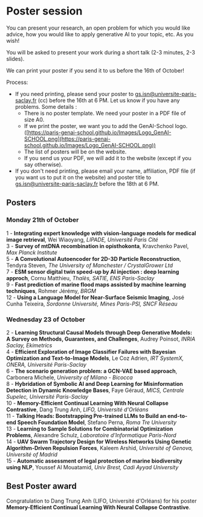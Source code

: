 # Poster session 

You can present your research, an open problem for which you would like advice, how you would like to apply generative AI to your topic, etc. 
As you wish! 

You will be asked to present your work during a short talk (2-3 minutes, 2-3 slides). 

We can print your poster if you send it to us before the 16th of October! 

Process:

* If you need printing, please send your poster to gs.isn@universite-paris-saclay.fr (cc) before the 16th at 6 PM. Let us know if you have any problems.
Some details :
  * There is no poster template. We need your poster in a PDF file of size A0.
  * If we print the poster, we want you to add the GenAI-School logo. ([https://paris-genai-school.github.io/Images/Logo_GenAI-SCHOOL.png](https://paris-genai-school.github.io/Images/Logo_GenAI-SCHOOL.png))
  * The list of posters will be on the website.
  * If you send us your PDF, we will add it to the website (except if you say otherwise). 
* If you don't need printing, please email your name, affiliation, PDF file (if you want us to put it on the website) and poster title to gs.isn@universite-paris-saclay.fr before the 18th at 6 PM.
   
## Posters 
### Monday 21th of October
1 - **Integrating expert knowledge with vision-language models for medical image retrieval**, Wei Wiaoyang, _LIPADE, Université Paris Cité_ <br>
3 - **Survey of mtDNA recombination in opisthokonta**, Kravchenko Pavel, _Max Planck Institute_ <br>
5 - **A Convolutional Autoencoder for 2D-3D Particle Reconstruction**, Tendyra Steven, _The University of Manchester / CrystalGrower Ltd_<br>
7 - **ESM sensor digital twin speed-up by AI injection : deep learning approch**, Cornu Matthieu, _Thalès, SATIE, ENS Paris-Saclay_<br>
9 - **Fast prediction of marine flood maps assisted by machine learning techniques**, Rohmer Jérémy, _BRGM_<br>
12 - **Using a Language Model for Near-Surface Seismic Imaging**, José Cunha Teixeira, _Sordonne Université, Mines Paris-PSl, SNCF Réseau_<br>

### Wednesday 23 of October
2 - **Learning Structural Causal Models through Deep Generative Models: A Survey on Methods, Guarantees, and Challenges**, Audrey Poinsot, _INRIA Saclay, Ekimetrics_<br>
4 - **Efficient Exploration of Image Classifier Failures with Bayesian Optimization and Text-to-Image Models**, Le Coz Adrien, _IRT SystemX, ONERA, Université Paris-Saclay_<br>
6 - **The scenario generation problem: a GCN-VAE based approach**, Carbonera Michele, _University of Milano - Bicocca_<br>
8 - **Hybridation of Symbolic AI and Deep Learning for Misinformation Detection in Dynamic Knowledge Bases**, Faye Géraud, _MICS, Centrale Supelec, Université Paris-Saclay_<br>
10 -  **Memory-Efficient Continual Learning With Neural Collapse Contrastive**, Dang Trung Anh, _LIFO, Université d'Orléans_  <br>
11 - **Talking Heads: Bootstrapping Pre-trained LLMs to Build an end-to-end Speech Foundation Model**, Stefano Perna, _Roma Tre University_<br>
13 - **Learning to Sample Solutions for Combinatorial Optimization Problems**, Alexandre Schulz, _Laboratoire d'Informatique Paris-Nord_<br>
14 - **UAV Swarm Trajectory Design for Wireless Networks Using Genetic Algorithm-Driven Repulsion Forces**, Kaleem Arshid, _Université of Genova, Université of Madrid_<br>
15 - **Automatic assessment of legal protection of marine biodiversity using NLP**, Youssef Al Mouatamid, _Univ Brest, Cadi Ayyad University_<br>

## Best Poster award 
Congratulation to Dang Trung Anh (LIFO, Université d'Orléans) for his poster **Memory-Efficient Continual Learning With Neural Collapse Contrastive**. 
